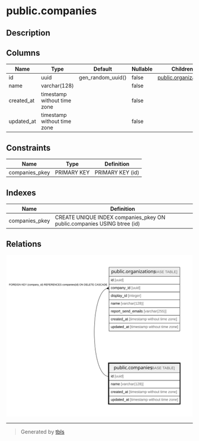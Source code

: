 # public.companies

## Description

## Columns

| Name | Type | Default | Nullable | Children | Parents | Comment |
| ---- | ---- | ------- | -------- | -------- | ------- | ------- |
| id | uuid | gen_random_uuid() | false | [public.organizations](public.organizations.md) |  |  |
| name | varchar(128) |  | false |  |  |  |
| created_at | timestamp without time zone |  | false |  |  |  |
| updated_at | timestamp without time zone |  | false |  |  |  |

## Constraints

| Name | Type | Definition |
| ---- | ---- | ---------- |
| companies_pkey | PRIMARY KEY | PRIMARY KEY (id) |

## Indexes

| Name | Definition |
| ---- | ---------- |
| companies_pkey | CREATE UNIQUE INDEX companies_pkey ON public.companies USING btree (id) |

## Relations

![er](public.companies.svg)

---

> Generated by [tbls](https://github.com/k1LoW/tbls)
